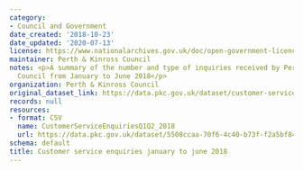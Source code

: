 ```yaml
---
category:
- Council and Government
date_created: '2018-10-23'
date_updated: '2020-07-13'
license: https://www.nationalarchives.gov.uk/doc/open-government-licence/version/3/
maintainer: Perth & Kinross Council
notes: <p>A summary of the number and type of inquiries received by Perth and Kinross
  Council from January to June 2018</p>
organization: Perth & Kinross Council
original_dataset_link: https://data.pkc.gov.uk/dataset/customer-service-enquiries-january-to-june-2018
records: null
resources:
- format: CSV
  name: CustomerServiceEnquiriesQ1Q2_2018
  url: https://data.pkc.gov.uk/dataset/5508ccaa-70f6-4c40-b73f-f2a5bf84fbb4/resource/4b69835d-486e-4276-92f5-2d31f6cfa920/download/customerserviceenquiriesq1q2_2018.csv
schema: default
title: Customer service enquiries january to june 2018
---
```

